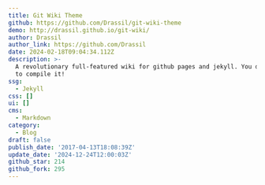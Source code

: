 ```yaml
---
title: Git Wiki Theme
github: https://github.com/Drassil/git-wiki-theme
demo: http://drassil.github.io/git-wiki/
author: Drassil
author_link: https://github.com/Drassil
date: 2024-02-18T09:04:34.112Z
description: >-
  A revolutionary full-featured wiki for github pages and jekyll. You don't need
  to compile it!
ssg:
  - Jekyll
css: []
ui: []
cms:
  - Markdown
category:
  - Blog
draft: false
publish_date: '2017-04-13T18:08:39Z'
update_date: '2024-12-24T12:00:03Z'
github_star: 214
github_fork: 295
---
```

